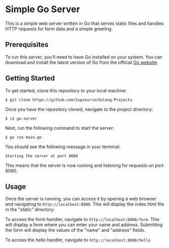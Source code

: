 # Simple Go Server
This is a simple web server written in Go that serves static files and handles HTTP requests for form data and a simple greeting.
## Prerequisites
To run this server, you'll need to have Go installed on your system. You can download and install the latest version of Go from the official [Go website](https://go.dev/).
## Getting Started
To get started, clone this repository to your local machine:
```
$ git clone https://github.com/Supsource/Golang-Projects
```
Once you have the repository cloned, navigate to the project directory:
```
$ cd go-server
```
Next, run the following command to start the server:
```
$ go run main.go
```
You should see the following message in your terminal:
```
Starting the server at port 8080
```
This means that the server is now running and listening for requests on port 8080.

## Usage
Once the server is running, you can access it by opening a web browser and navigating to `http://localhost:8080`. This will display the index.html file in the "static" directory.


To access the form handler, navigate to `http://localhost:8080/form`. This will display a form where you can enter your name and address. Submitting the form will display the values of the "name" and "address" fields.


To access the hello handler, navigate to `http://localhost:8080/hello`
